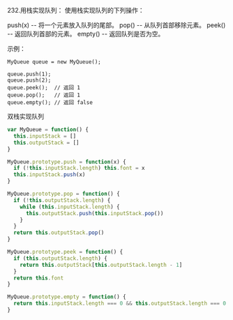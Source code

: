 232.用栈实现队列：
使用栈实现队列的下列操作：

push(x) -- 将一个元素放入队列的尾部。
pop() -- 从队列首部移除元素。
peek() -- 返回队列首部的元素。
empty() -- 返回队列是否为空。

示例：
```
MyQueue queue = new MyQueue();

queue.push(1);
queue.push(2);  
queue.peek();  // 返回 1
queue.pop();   // 返回 1
queue.empty(); // 返回 false

```
双栈实现队列
```js
var MyQueue = function() {
  this.inputStack = []
  this.outputStack = []
}

MyQueue.prototype.push = function(x) {
  if (!this.inputStack.length) this.font = x
  this.inputStack.push(x)
}

MyQueue.prototype.pop = function() {
  if (!this.outputStack.length) {
    while (this.inputStack.length) {
      this.outputStack.push(this.inputStack.pop())
    }
  }
  return this.outputStack.pop()
}

MyQueue.prototype.peek = function() {
  if (this.outputStack.length) {
    return this.outputStack[this.outputStack.length - 1]
  }
  return this.font
}

MyQueue.prototype.empty = function() {
  return this.inputStack.length === 0 && this.outputStack.length === 0
}
```